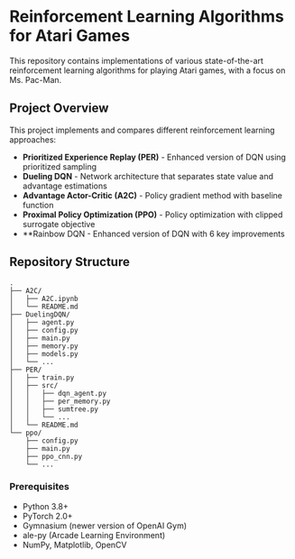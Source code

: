 # Reinforcement Learning Algorithms for Atari Games

This repository contains implementations of various state-of-the-art reinforcement learning algorithms for playing Atari games, with a focus on Ms. Pac-Man.

## Project Overview

This project implements and compares different reinforcement learning approaches:

- **Prioritized Experience Replay (PER)** - Enhanced version of DQN using prioritized sampling
- **Dueling DQN** - Network architecture that separates state value and advantage estimations
- **Advantage Actor-Critic (A2C)** - Policy gradient method with baseline function
- **Proximal Policy Optimization (PPO)** - Policy optimization with clipped surrogate objective
- **Rainbow DQN - Enhanced version of DQN with 6 key improvements

## Repository Structure

```
.
├── A2C/                      
│   ├── A2C.ipynb             
│   └── README.md             
├── DuelingDQN/               
│   ├── agent.py              
│   ├── config.py            
│   ├── main.py               
│   ├── memory.py             
│   ├── models.py             
│   └── ...                   
├── PER/                     
│   ├── train.py              
│   ├── src/                  
│   │   ├── dqn_agent.py      
│   │   ├── per_memory.py     
│   │   ├── sumtree.py        
│   │   └── ...              
│   └── README.md             
└── ppo/                      
    ├── config.py             
    ├── main.py               
    ├── ppo_cnn.py          
    └── ...                   
```

### Prerequisites

- Python 3.8+
- PyTorch 2.0+
- Gymnasium (newer version of OpenAI Gym)
- ale-py (Arcade Learning Environment)
- NumPy, Matplotlib, OpenCV
